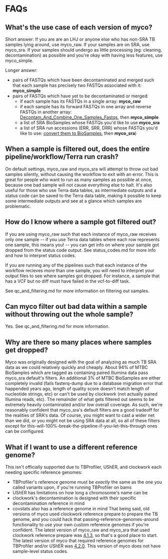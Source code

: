 # FAQs

## What's the use case of each version of myco?
Short answer: If you are are an LHJ or anyone else who has non-SRA TB samples lying around, use myco_raw. If your samples are on SRA, use myco_sra. If your samples should undergo as little processing (eg: cleaning, decontamination) as possible and you're okay with having less features, use myco_simple.

Longer answer:
* pairs of FASTQs which have been decontaminated and merged such that each sample has precisely two FASTQs associated with it: **myco_simple** 
 * pairs of FASTQs which have yet to be decontaminated or merged: 
     * if each sample has its FASTQs in a single array: **myco_raw** 
     * if each sample has its forward FASTQs in one array and reverse FASTQs in another array: [Decontam_And_Combine_One_Samples_Fastqs](https://dockstore.org/workflows/github.com/aofarrel/clockwork-wdl/Decontam_And_Combine_One_Samples_Fastqs), then **myco_simple** 
     * a list of SRA BioSamples whose FASTQs you'd like to use **myco_sra** 
     * a list of SRA run accessions (ERR, SRR, DRR) whose FASTQs you'd like to use: [convert them to BioSamples](https://dockstore.org/workflows/github.com/aofarrel/SRANWRP/get_biosample_accessions_from_run_accessions:main?tab=info), then **myco_sra**)   


## When a sample is filtered out, does the entire pipeline/workflow/Terra run crash?
On default settings, myco_raw and myco_sra will attempt to throw out bad samples silently, without causing the workflow to exit with an error. This is great for people who want to run as many samples as possible at once, because one bad sample will not cause everything else to halt. It's also useful for those who use Terra data tables, as intermediate outputs and a status code can be saved to the Terra data table, making it possible to keep some intermediate outputs and see at a glance which samples are problematic.

## How do I know where a sample got filtered out?
If you are using myco_raw such that each instance of myco_raw receives only one sample -- if you use Terra data tables where each row represents one sample, this means you! -- you can get info on where your sample got dropped from the status code output. See status_codes.md for more info and how to interpret status codes.

If you are running any of the pipelines such that each instance of the workflow recieves more than one sample, you will need to interpret your output files to see where samples got dropped. For instance, a sample that has a VCF but no diff must have failed in the vcf-to-diff task.

See qc_and_filtering.md for more information on filtering out samples.

## Can myco filter out bad data within a sample without throwing out the whole sample?
Yes. See qc_and_filtering.md for more information.

## Why are there so many places where samples get dropped?
Myco was originally designed with the goal of analyzing as much TB SRA data as we could relatively quickly and cheaply. About 94% of MTBC BioSamples which are tagged as containing paired Illumina data pass myco_sra default's filters. An additional 3% of MTBC BioSamples are either completely invalid (fails fasterq-dump due to a database migration error that happended years ago, length of quality score doesn't match length of nucleotide strings, etc) or can't be used by clockwork (not actually paired Illumina reads, etc). The remainder of what gets filtered out seems to be extremely heavily contaminated and/or low overall coverage. As such, we're reasonably confident that myco_sra's default filters are a good tradeoff for the realities of SRA's data. Of course, you might want to cast a wider net than we did, or you might not be using SRA data at all, so all of these filters except for this-will-100%-break-the-pipeline-if-you-let-this-through ones can be configured.

## What if I want to use a different reference genome?
This isn't officially supported due to TBProfiler, UShER, and clockwork each needing specific reference genomes:
* TBProfiler's reference genome must be *exactly* the same as the one you called variants upon, if you're running TBProfiler on bams
* UShER has limitations on how long a chromosome's name can be
* clockwork's decontamination is designed with their specific decontamination reference in mind
* covstats also has a reference genome in mind
That being said, old versions of myco used clockwork reference prepare to prepare the TB genome, and you could hack that passing-reference-genomes-around functionality to use your own custom reference genomes if you're confident. The latest version of myco_raw and myco_sra that used clockwork reference prepare was [4.1.3](https://github.com/aofarrel/myco/releases/tag/4.1.3), so that's a good place to start. The latest version of myco that required reference genomes for TBProfiler and/or UShER was [4.2.0](https://github.com/aofarrel/myco/releases/tag/4.2.0). This version of myco does not have sample-level status codes.
